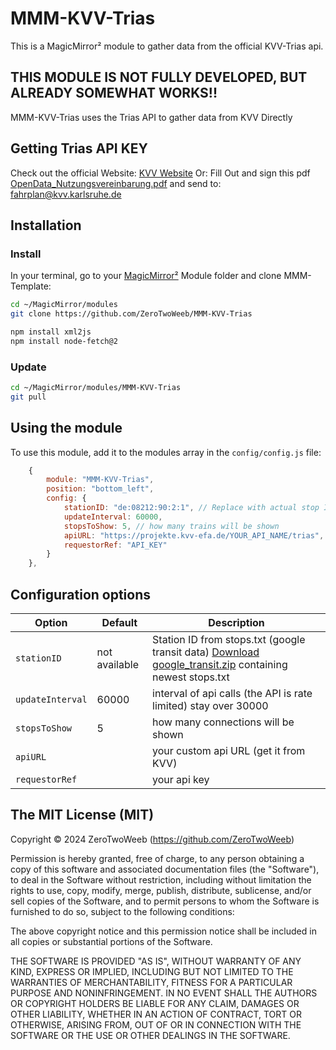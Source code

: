 # MMM-KVV-Trias
This is a  MagicMirror² module to gather data from the official KVV-Trias api.
## THIS MODULE IS NOT FULLY DEVELOPED, BUT ALREADY SOMEWHAT WORKS!!


MMM-KVV-Trias uses the Trias API to gather data from KVV Directly

## Getting Trias API KEY
Check out the official Website:
[KVV Website](https://www.kvv.de/fahrplan/fahrplaene/open-data.html)
Or:
Fill Out and sign this pdf
[OpenData_Nutzungsvereinbarung.pdf](https://www.kvv.de/fileadmin/user_upload/OpenData_Nutzungsvereinbarung.pdf)
and send to:
fahrplan@kvv.karlsruhe.de

## Installation

### Install

In your terminal, go to your [MagicMirror²][mm] Module folder and clone MMM-Template:

```bash
cd ~/MagicMirror/modules
git clone https://github.com/ZeroTwoWeeb/MMM-KVV-Trias
```
```bash
npm install xml2js
npm install node-fetch@2
```
### Update

```bash
cd ~/MagicMirror/modules/MMM-KVV-Trias
git pull
```

## Using the module

To use this module, add it to the modules array in the `config/config.js` file:

```js
    {
		module: "MMM-KVV-Trias",
		position: "bottom_left",
		config: {
			stationID: "de:08212:90:2:1", // Replace with actual stop ID from stops.txt
			updateInterval: 60000,
			stopsToShow: 5, // how many trains will be shown
			apiURL: "https://projekte.kvv-efa.de/YOUR_API_NAME/trias",
			requestorRef: "API_KEY"
		}
	},
```

## Configuration options

Option|Default|Description
------|------|-----------
`stationID`|not available|Station ID from stops.txt (google transit data) [Download google_transit.zip](https://projekte.kvv-efa.de/GTFS/google_transit.zip) containing newest stops.txt
`updateInterval`|60000|interval of api calls (the API is rate limited) stay over 30000
`stopsToShow`|5|how many connections will be shown
`apiURL`||your custom api URL (get it from KVV)
`requestorRef`||your api key

## The MIT License (MIT)

Copyright © 2024 ZeroTwoWeeb (https://github.com/ZeroTwoWeeb)

Permission is hereby granted, free of charge, to any person obtaining a copy
of this software and associated documentation files (the "Software"), to deal
in the Software without restriction, including without limitation the rights
to use, copy, modify, merge, publish, distribute, sublicense, and/or sell
copies of the Software, and to permit persons to whom the Software is
furnished to do so, subject to the following conditions:

The above copyright notice and this permission notice shall be included in all
copies or substantial portions of the Software.

THE SOFTWARE IS PROVIDED "AS IS", WITHOUT WARRANTY OF ANY KIND, EXPRESS OR
IMPLIED, INCLUDING BUT NOT LIMITED TO THE WARRANTIES OF MERCHANTABILITY,
FITNESS FOR A PARTICULAR PURPOSE AND NONINFRINGEMENT. IN NO EVENT SHALL THE
AUTHORS OR COPYRIGHT HOLDERS BE LIABLE FOR ANY CLAIM, DAMAGES OR OTHER
LIABILITY, WHETHER IN AN ACTION OF CONTRACT, TORT OR OTHERWISE, ARISING FROM,
OUT OF OR IN CONNECTION WITH THE SOFTWARE OR THE USE OR OTHER DEALINGS IN THE
SOFTWARE.

[mm]: https://github.com/MagicMirrorOrg/MagicMirror
